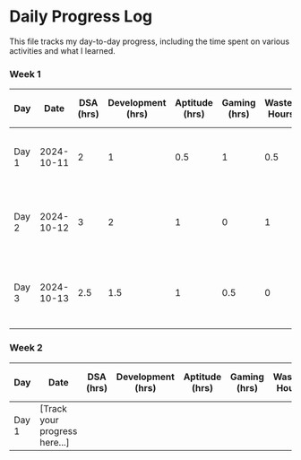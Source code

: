 # Daily Progress Log

This file tracks my day-to-day progress, including the time spent on various activities and what I learned.

### Week 1

| Day   | Date       | DSA (hrs) | Development (hrs) | Aptitude (hrs) | Gaming (hrs) | Wasted Hours | Total Hours | Content / What I Learned                          |
|-------|------------|-----------|-------------------|----------------|--------------|--------------|-------------|--------------------------------------------------|
| Day 1 | 2024-10-11 | 2         | 1                 | 0.5            | 1            | 0.5          | 5           | Learned 2D array traversal; practiced loops      |
| Day 2 | 2024-10-12 | 3         | 2                 | 1              | 0            | 1            | 7           | Solved binary search problems; studied recursion |
| Day 3 | 2024-10-13 | 2.5       | 1.5               | 1              | 0.5          | 0            | 5.5         | Worked on DP basics; learned recursion patterns  |

### Week 2

| Day   | Date       | DSA (hrs) | Development (hrs) | Aptitude (hrs) | Gaming (hrs) | Wasted Hours | Total Hours | Content / What I Learned                          |
|-------|------------|-----------|-------------------|----------------|--------------|--------------|-------------|--------------------------------------------------|
| Day 1 | [Track your progress here...] | | | | | | | |
